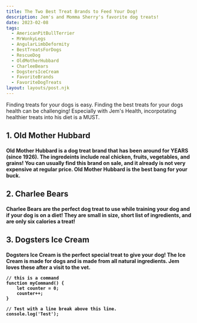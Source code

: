 ```yaml
---
title: The Two Best Treat Brands to Feed Your Dog!
description: Jem's and Momma Sherry's favorite dog treats!
date: 2023-02-08
tags:
  - AmericanPitBullTerrier
  - MrWonkyLegs
  - AngularLimbDeformity
  - BestTreatsForDogs
  - RescueDog
  - OldMotherHubbard
  - CharleeBears
  - DogstersIceCream
  - FavoriteBrands
  - FavoriteDogTreats
layout: layouts/post.njk
---
```


Finding treats for your dogs is easy. Finding the best treats for your dogs health can be challenging! Especially with Jem's Health, incorpotating healthier treats into his diet is a MUST.

<h2> 1. Old Mother Hubbard

<h4> Old Mother Hubbard is a dog treat brand that has been around for YEARS (since 1926). The ingredeints include real chicken, fruits, vegetables, and grains! You can usually find this brand on sale, and it already is not very expensive at regular price. Old Mother Hubbard is the best bang for your buck. 

<h2> 2. Charlee Bears

<h4>  Charlee Bears are the perfect dog treat to use while training your dog and if your dog is on a diet! They are small in size, short list of ingredients, and are only six calories a treat!
  
<h2> 3. Dogsters Ice Cream
  
<h4> Dogsters Ice Cream is the perfect special treat to give your dog! The Ice Cream is made for dogs and is made from all natural ingredients. Jem loves these after a visit to the vet.


```text/2-3
// this is a command
function myCommand() {
	let counter = 0;
	counter++;
}

// Test with a line break above this line.
console.log('Test');
```

